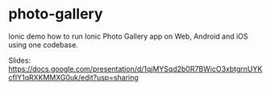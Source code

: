 # photo-gallery

Ionic demo how to run Ionic Photo Gallery app on Web, Android and iOS using one codebase.

Slides: https://docs.google.com/presentation/d/1qjMYSqd2b0R7BWicO3xbtgrnUYKcfIY1qRXKMMXG0uk/edit?usp=sharing
